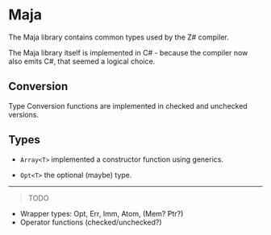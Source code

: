 ﻿# Maja

The Maja library contains common types used by the Z# compiler.

The Maja library itself is implemented in C# - 
because the compiler now also emits C#, that seemed a logical choice.

## Conversion

Type Conversion functions are implemented in checked and unchecked versions.

## Types

- `Array<T>` implemented a constructor function using generics.

- `Opt<T>` the optional (maybe) type.

---

> TODO

- Wrapper types: Opt<T>, Err<T>, Imm<T>, Atom<T>, (Mem<T>? Ptr<T>?)
- Operator functions (checked/unchecked?)
